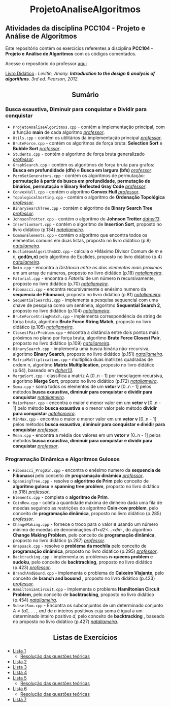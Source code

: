 # <p align="center">ProjetoAnaliseAlgoritmos</p>

## Atividades da disciplina **PCC104 - Projeto e Análise de Algoritmos**

Este repositório contém os exercícios referentes a disciplina **PCC104 - Projeto e Análise de Algoritmos** com os códigos comentados.

Acesse o repositório do professor [aqui](https://github.com/rcpsilva/DesignAndAnalysisofAlgorithms)


<ins>Livro Didático</ins> : *Levitin, Anany. **Introduction to the design & analysis of algorithms**. 3rd ed. Pearson, 2012.*

## <p align="center">Sumário</p>

### Busca exaustiva, Diminuir para conquistar e Dividir para conquistar
* ```ProjetoAnaliseAlgoritmos.cpp``` - contém a implementação principal, com a função **main** de cada algoritmo *[professor](https://github.com/rcpsilva/DesignAndAnalysisofAlgorithms)*.
* ```Utils.cpp``` - contém os utilitários da implementação principal *[professor](https://github.com/rcpsilva/DesignAndAnalysisofAlgorithms)*.
* ```BruteForce.cpp``` - contém os algoritmos de força bruta: **Selection Sort** e **Bubble Sort** *[professor](https://github.com/rcpsilva/DesignAndAnalysisofAlgorithms)*.
* ```Students.cpp``` - contém o algoritmo de força bruta generalizado *[professor](https://github.com/rcpsilva/DesignAndAnalysisofAlgorithms)*.
* ```GraphSearch.cpp``` - contém os algoritmos de força bruta para grafos: **Busca em profundidade (dfs)** e **Busca em largura (bfs)** *[professor](https://github.com/rcpsilva/DesignAndAnalysisofAlgorithms)*.
* ```PermSetGenerators.cpp``` - contém os algoritmos de permutação: **permutação à partir do busca em profundidade**, **permutação de binários**, **permutação** e **Binary Reflected Gray Code** *[professor](https://github.com/rcpsilva/DesignAndAnalysisofAlgorithms)*.
* ```ConvexHull.cpp``` - contém o algoritmo **Convex Hull** *[professor](https://github.com/rcpsilva/DesignAndAnalysisofAlgorithms)*.
* ```TopologicalSorting.cpp``` - contém o algoritmo de **Ordenação Topológica** *[professor](https://github.com/rcpsilva/DesignAndAnalysisofAlgorithms)*.
* ```BinarySearchTree.cpp``` - contém o algoritmo de **Binary Search Tree** *[professor](https://github.com/rcpsilva/DesignAndAnalysisofAlgorithms)*.
* ```JohnsonTrotter.cpp``` - contém o algoritmo de **Johnson Trotter** *[daher13](https://github.com/daher13/paa/blob/main/johnsonTrotter.cpp)*.
* ```InsertionSort.cpp``` - contém o  algoritmo de **Insertion Sort**, proposto no livro didático (p.134) *[nataliameira](https://github.com/nataliameira/ProjetoAnaliseAlgoritmos/blob/main/InsertionSort.cpp)*.
* ```CommonElements.cpp``` - contém o  algoritmo que encontra todos os elementos comuns em duas listas, proposto no livro didático (p.8) *[nataliameira](https://github.com/nataliameira/ProjetoAnaliseAlgoritmos/blob/main/CommonElements.cpp)*.
* ```EuclideanAlgorithmGCD.cpp``` - calcula o *Máximo Divisor Comum de *m* e *n,*  **gcd(m,n)** pelo algoritmo de Euclides, proposto no livro didático (p.4) *[nataliameira](https://github.com/nataliameira/ProjetoAnaliseAlgoritmos/blob/main/EuclideanAlgorithmGCD.cpp)*.
* ```Dmin.cpp``` - encontra a *Distância entre os dois elementos mais próximos* em um array de números, proposto no livro didático (p.18) *[nataliameira](https://github.com/nataliameira/ProjetoAnaliseAlgoritmos/blob/main/Dmin.cpp)*.
* ```Fatorial.cpp``` - encontra o *Fatorial* de um número **n** recursivamente, proposto no livro didático (p.70) *[nataliameira](https://github.com/nataliameira/ProjetoAnaliseAlgoritmos/blob/main/Fatorial.cpp)*.
* ```Fibonacci.cpp``` -  encontra recursivamente o enésimo numero da **sequencia de Fibonacci**, proposto no livro didático (p.81) *[nataliameira](https://github.com/nataliameira/ProjetoAnaliseAlgoritmos/blob/main/Fibonacci.cpp)*.
* ```SequentialSearch2.cpp``` -  implementa a pesquisa sequencial com uma chave de pesquisa como um sentinela, algoritmo **Sequential Search 2**, proposto no livro didático (p.104) *[nataliameira](https://github.com/nataliameira/ProjetoAnaliseAlgoritmos/blob/main/SequentialSearch2.cpp)*.
* ```BruteForceStringMatch.cpp``` -  implementa correspondência de string de força bruta, algoritmo **Brute Force String Match**, proposto no livro didático (p.105) *[nataliameira](https://github.com/nataliameira/ProjetoAnaliseAlgoritmos/blob/main/BruteForceStringMatch.cpp)*.
* ```ClosestPairProblem.cpp``` -  encontra  a distância entre dois pontos mais próximos no plano por força bruta, algoritmo **Brute Force Closest Pair**, proposto no livro didático (p.109) *[nataliameira](https://github.com/nataliameira/ProjetoAnaliseAlgoritmos/blob/main/ClosestPairProblem.cpp)*.
* ```BinarySearch.cpp``` -  implementa uma busca binária não-recursiva, algoritmo **Binary Search**, proposto no livro didático (p.151) *[nataliameira](https://github.com/nataliameira/ProjetoAnaliseAlgoritmos/blob/main/BinarySearch.cpp)*.
* ```MatrixMultiplication.cpp``` -  multiplica duas matrizes quadradas de ordem n, algoritmo **Matrix Multiplication**, proposto no livro didático (p.64), baseado em *[daher13](https://github.com/daher13/design-analysis-algorithms/blob/main/bruteForce/matrixMultiplication.cpp)*.
* ```MergeSort.cpp``` -  classifica a matriz A [0..n - 1] por mesclagem recursiva, algoritmo **Merge Sort**, proposto no livro didático (p.172) *[nataliameira](https://github.com/nataliameira/ProjetoAnaliseAlgoritmos/blob/main/MergeSort.cpp)*.
* ```Soma.cpp``` -  soma todos os elementos de um **vetor v** [0..n - 1] pelos métodos **busca exaustiva, diminuir para conquistar e dividir para conquistar** *[nataliameira](https://github.com/nataliameira/ProjetoAnaliseAlgoritmos/blob/main/Soma.cpp)*.
* ```MaiorMenor.cpp``` - encontra o maior e menor valor em um **vetor v** [0..n - 1] pelo método **busca exaustiva** e o menor valor pelo método **dividir para conquistar** *[nataliameira](https://github.com/nataliameira/ProjetoAnaliseAlgoritmos/blob/main/MaiorMenor.cpp)*.
* ```MinMax.cpp``` - encontra o maior e menor valor em um **vetor v** [0..n - 1] pelos métodos **busca exaustiva, diminuir para conquistar e dividir para conquistar** *[professor](https://github.com/rcpsilva/DesignAndAnalysisofAlgorithms)*.
* ```Mean.cpp``` - encontra a média dos valores em um **vetor v** [0..n - 1] pelos métodos **busca exaustiva, diminuir para conquistar e dividir para conquistar** *[professor](https://github.com/rcpsilva/DesignAndAnalysisofAlgorithms)*.

### Programação Dinâmica e Algoritmos Gulosos
* ```Fibonacci_ProgDin.cpp``` - encontra o enésimo numero da **sequencia de Fibonacci** pelo conceito de **programação dinâmica** *[professor](https://github.com/rcpsilva/DesignAndAnalysisofAlgorithms)*.
* ```SpanningTree.cpp``` - resolve o **algoritmo de Prim** pelo conceito de **algoritmo  guloso** e **spanning tree problem**, proposto no livro didático (p.318) *[professor](https://github.com/rcpsilva/DesignAndAnalysisofAlgorithms)*.
* ```Elements.cpp``` - completa o **algoritmo de Prim**.
* ```CoinRow.cpp``` - coleta a quantidade máxima de dinheiro dada uma fila de moedas seguindo as restrições do algoritmo **Coin-row problem**, pelo conceito de **programação dinâmica**, proposto no livro didático (p.285) *[professor](https://github.com/rcpsilva/DesignAndAnalysisofAlgorithms)*.
* ```ChangeMaking.cpp``` - fornece o troco para o valor **n** usando um número mínimo de moedas de denominações *d1<d2<...<dm* ,  do algoritmo **Change Making Problem**, pelo conceito de **programação dinâmica**, proposto no livro didático (p.287) *[professor](https://github.com/rcpsilva/DesignAndAnalysisofAlgorithms)*.
* ```Knapsack.cpp``` - resolve o **problema da mochila** pelo conceito de **programação dinâmica**, proposto no livro didático (p.295) *[professor](https://github.com/rcpsilva/DesignAndAnalysisofAlgorithms)*.
* ```Backtracking.cpp``` - implementa os problemas **n-queens problem** e **sudoku**, pelo conceito de **backtracking**, proposto no livro didático (p.423) *[professor](https://github.com/rcpsilva/DesignAndAnalysisofAlgorithms)*.
* ```BranchAndBound.cpp``` - implementa o problema do **Caixeiro Viajante**, pelo conceito de **branch and bouond** , proposto no livro didático (p.423) *[professor](https://github.com/rcpsilva/DesignAndAnalysisofAlgorithms)*.
* ```HamiltonianCircuit.cpp``` - implementa o problema **Hamiltonian Circuit Problem**, pelo conceito de **backtracking**, proposto no livro didático (p.454) *[nataliameira](https://github.com/nataliameira/ProjetoAnaliseAlgoritmos/blob/main/HamiltonianCircuit.cpp)*.
* ```SubsetSum.cpp``` - Encontra os subconjuntos de um determinado conjunto *A = {a1,. . . , an}* de *n* inteiros positivos cuja soma é igual a um determinado inteiro positivo *d*, pelo conceito de **backtracking** , baseado no proposto no livro didático (p.427) *[nataliameira](https://github.com/nataliameira/ProjetoAnaliseAlgoritmos/blob/main/SubsetSum.cpp)*.

## <p align="center">Listas de Exercícios</p>

* [Lista 1](https://drive.google.com/file/d/1G9e-ei6PALORpSOVVWlkb6OrwDA_s6pY/view?usp=sharing)
  * [Resolução das questões teóricas](https://drive.google.com/file/d/1G6cbCo07XPJZ5_T1b4d9Pqb4lVdSJrjk/view?usp=sharing)
* [Lista 2](https://drive.google.com/file/d/1GCHjtm_JzU5Ns0apVfpjZVdfihzAXEUe/view?usp=sharing)
* [Lista 3](https://drive.google.com/file/d/1GSc31x5CzpPXlgQiYF4HQCgI_06NGSEC/view?usp=sharing)
* [Lista 4](https://drive.google.com/file/d/1GTMk_fHHx8ubH5w6_qXCqpP7lUhRvaVh/view?usp=sharing)
* [Lista 5](https://drive.google.com/file/d/1MWlxXeo8yIRf6XQqaccfb9_3Ry_tqUPP/view?usp=sharing)
  * [Resolução das questões teóricas](https://drive.google.com/file/d/1P8PnB1Ik_wwiMNdQjuFrtBPoy6RYnzbJ/view?usp=sharing)
* [Lista 6](https://drive.google.com/file/d/1Mq9trd0SvQWttyaisgKV3XPpdEE2Xm_O/view?usp=sharing)
  * [Resolução das questões teóricas](https://drive.google.com/file/d/1Qc5rFuAvAq5fwUCIUGr16PDnRfwd2yhx/view?usp=sharing)
* [Lista 7](https://drive.google.com/file/d/1QZ4FYWSDjMLXR2pZuLiEN00bbezvh5MR/view?usp=sharing)
  

